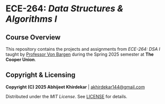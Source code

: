 # ECE-264: *Data Structures &amp; Algorithms I*

## Course Overview

This repository contains the projects and assignments from *ECE-264: DSA I* taught by [Professor Von Bargen](https://github.com/cdvonbargen) during the Spring 2025 semester at **The Cooper Union**.

## Copyright & Licensing

**Copyright (C) 2025 Abhijeet Khirdekar** | <akhirdekar144@gmail.com>

Distributed under the *MIT License*. See [LICENSE](https://github.com/akhirdekar/ece-264/blob/main/LICENSE) for details.




